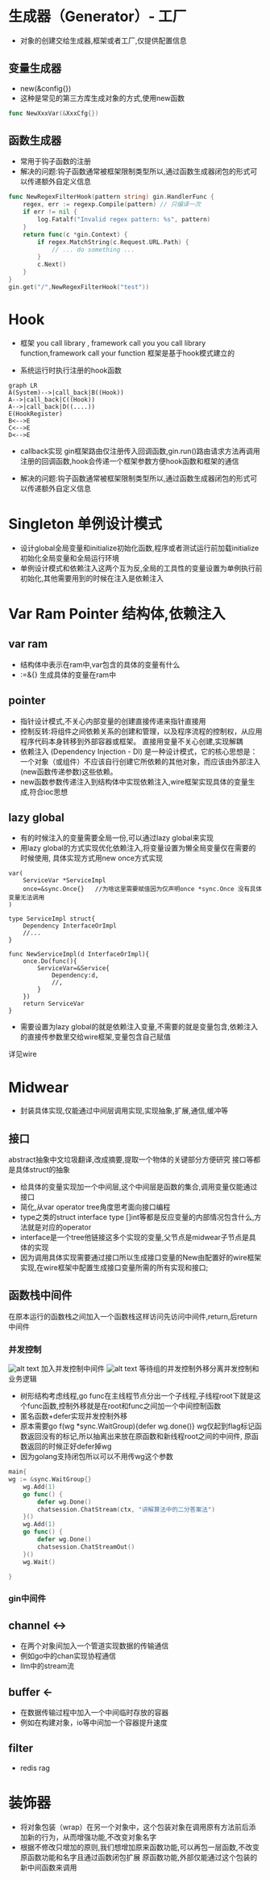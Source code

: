 # 生成器（Generator）- 工厂
- 对象的创建交给生成器,框架或者工厂,仅提供配置信息
## 变量生成器
- new(&config{})
- 这种是常见的第三方库生成对象的方式,使用new函数
```go
func NewXxxVar(&XxxCfg{})
```
## 函数生成器
- 常用于钩子函数的注册
- 解决的问题:钩子函数通常被框架限制类型所以,通过函数生成器闭包的形式可以传递额外自定义信息
```go
func NewRegexFilterHook(pattern string) gin.HandlerFunc {
    regex, err := regexp.Compile(pattern) // 只编译一次
    if err != nil {
        log.Fatalf("Invalid regex pattern: %s", pattern)
    }
    return func(c *gin.Context) {
        if regex.MatchString(c.Request.URL.Path) {
            // ... do something ...
        }
        c.Next()
    }
}
gin.get("/",NewRegexFilterHook("test"))
```

# Hook
- 框架
you call library , framework call you
you call library function,framework call your function
框架是基于hook模式建立的

- 系统运行时执行注册的hook函数
```mermaid
graph LR
A(System)-->|call_back|B((Hook))
A-->|call_back|C((Hook))
A-->|call_back|D((....))
E(HookRegister)
B<-->E
C<-->E
D<-->E

```

- callback实现
gin框架路由仅注册传入回调函数,gin.run()路由请求方法再调用注册的回调函数,hook会传递一个框架参数方便hook函数和框架的通信

- 解决的问题:钩子函数通常被框架限制类型所以,通过函数生成器闭包的形式可以传递额外自定义信息

# Singleton 单例设计模式
- 设计global全局变量和initialize初始化函数,程序或者测试运行前加载initialize初始化全局变量和全局运行环境
- 单例设计模式和依赖注入这两个互为反,全局的工具性的变量设置为单例执行前初始化,其他需要用到的时候在注入是依赖注入



# Var Ram Pointer 结构体,依赖注入
## var ram
- 结构体中表示在ram中,var包含的具体的变量有什么
- :=&{} 生成具体的变量在ram中

## pointer
- 指针设计模式,不关心内部变量的创建直接传递来指针直接用
- 控制反转:将组件之间依赖关系的创建和管理，以及程序流程的控制权，从应用程序代码本身转移到外部容器或框架。
直接用变量不关心创建,实现解耦
- 依赖注入 (Dependency Injection - DI) 是一种设计模式，它的核心思想是：一个对象（或组件）不应该自行创建它所依赖的其他对象，而应该由外部注入(new函数传递参数)这些依赖。
- new函数参数传递注入到结构体中实现依赖注入,wire框架实现具体的变量生成,符合ioc思想

## lazy global
- 有的时候注入的变量需要全局一份,可以通过lazy global来实现
- 用lazy global的方式实现优化依赖注入,将变量设置为懒全局变量仅在需要的时候使用,
具体实现方式用new once方式实现

```golang
var(
    ServiceVar *ServiceImpl
    once=&sync.Once{}   //为啥这里需要赋值因为仅声明once *sync.Once 没有具体变量无法调用
)

type ServiceImpl struct{
    Dependency InterfaceOrImpl
    //...
}

func NewServiceImpl(d InterfaceOrImpl){
    once.Do(func(){
        ServiceVar=&Service{
            Dependency:d,
            //,
        }
    })
    return ServiceVar
}

```
- 需要设置为lazy global的就是依赖注入变量,不需要的就是变量包含,依赖注入的直接传参数里交给wire框架,变量包含自己赋值

详见wire

# Midwear
- 封装具体实现,仅能通过中间层调用实现,实现抽象,扩展,通信,缓冲等

## 接口
abstract抽象中文垃圾翻译,改成摘要,提取一个物体的关键部分方便研究
接口等都是具体struct的抽象
- 给具体的变量实现加一个中间层,这个中间层是函数的集合,调用变量仅能通过接口 
- 简化,从var operator tree角度思考面向接口编程
- type之类的struct interface type []int等都是反应变量的内部情况包含什么,方法就是对应的operator
- interface是一个tree他链接这多个实现的变量,父节点是midwear子节点是具体的实现
- 因为调用具体实现需要通过接口所以生成接口变量的New由配置好的wire框架实现,在wire框架中配置生成接口变量所需的所有实现和接口;

## 函数栈中间件
在原本运行的函数栈之间加入一个函数栈这样访问先访问中间件,return,后return中间件
### 并发控制
![alt text](image.png)
加入并发控制中间件
![alt text](image-1.png)
等待组的并发控制外移分离并发控制和业务逻辑
- 树形结构考虑线程,go func在主线程节点分出一个子线程,子线程root下就是这个func函数,控制外移就是在root和func之间加一个中间控制函数
- 匿名函数+defer实现并发控制外移
- 原本需要go f(wg *sync.WaitGroup){defer wg.done()}
wg仅起到flag标记函数返回没有的标记,所以抽离出来放在原函数和新线程root之间的中间件,
原函数返回的时候正好defer掉wg
- 因为golang支持闭包所以可以不用传wg这个参数
```go
main{
wg := &sync.WaitGroup{}
	wg.Add(1)
	go func() {
		defer wg.Done()
		chatsession.ChatStream(ctx, "讲解算法中的二分答案法")
	}()
	wg.Add(1)
	go func() {
		defer wg.Done()
		chatsession.ChatStreamOut()
	}()
	wg.Wait()

}
```

### gin中间件

## channel <->
- 在两个对象间加入一个管道实现数据的传输通信
- 例如go中的chan实现协程通信
- llm中的stream流

## buffer <-
- 在数据传输过程中加入一个中间临时存放的容器
- 例如在构建对象，io等中间加一个容器提升速度

## filter
- redis rag


# 装饰器
- 将对象包装（wrap）在另一个对象中，这个包装对象在调用原有方法前后添加新的行为，从而增强功能,不改变对象名字
- 根据不修改只增加的原则,我们想增加原来函数功能,可以再包一层函数,不改变原函数功能和名字且通过函数闭包扩展
原函数功能,外部仅能通过这个包装的新中间函数来调用